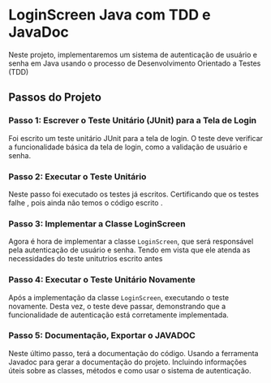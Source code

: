 # LoginScreen Java com TDD e JavaDoc
Neste projeto, implementaremos um sistema de autenticação de usuário e senha em Java usando o processo de Desenvolvimento Orientado a Testes (TDD)
## Passos do Projeto

### Passo 1: Escrever o Teste Unitário (JUnit) para a Tela de Login

Foi escrito um teste unitário JUnit para a tela de login. O teste deve verificar a funcionalidade básica da tela de login, como a validação de usuário e senha.

### Passo 2: Executar o Teste Unitário

Neste passo foi executado os testes já escritos. Certificando que os testes falhe , pois ainda não temos o código escrito .

### Passo 3: Implementar a Classe LoginScreen

Agora é hora de implementar a classe `LoginScreen`, que será responsável pela autenticação de usuário e senha. Tendo em vista que ele atenda as necessidades do teste unitutrios escrito antes

### Passo 4: Executar o Teste Unitário Novamente

Após a implementação da classe `LoginScreen`, executando o teste novamente. Desta vez, o teste deve passar, demonstrando que a funcionalidade de autenticação está corretamente implementada.

### Passo 5: Documentação, Exportar o JAVADOC

Neste último passo, terá a documentação do código. Usando a ferramenta Javadoc para gerar a documentação do projeto. Incluindo informações úteis sobre as classes, métodos e como usar o sistema de autenticação.
